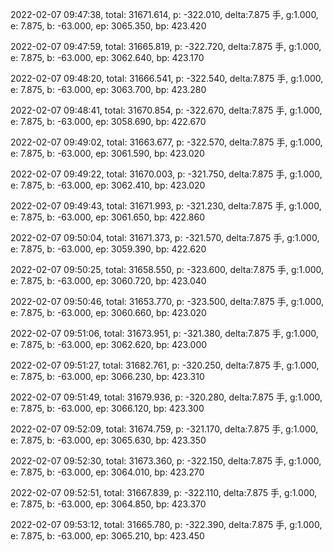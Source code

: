 2022-02-07 09:47:38, total: 31671.614, p: -322.010, delta:7.875 手, g:1.000, e: 7.875, b: -63.000, ep: 3065.350, bp: 423.420

2022-02-07 09:47:59, total: 31665.819, p: -322.720, delta:7.875 手, g:1.000, e: 7.875, b: -63.000, ep: 3062.640, bp: 423.170

2022-02-07 09:48:20, total: 31666.541, p: -322.540, delta:7.875 手, g:1.000, e: 7.875, b: -63.000, ep: 3063.700, bp: 423.280

2022-02-07 09:48:41, total: 31670.854, p: -322.670, delta:7.875 手, g:1.000, e: 7.875, b: -63.000, ep: 3058.690, bp: 422.670

2022-02-07 09:49:02, total: 31663.677, p: -322.570, delta:7.875 手, g:1.000, e: 7.875, b: -63.000, ep: 3061.590, bp: 423.020

2022-02-07 09:49:22, total: 31670.003, p: -321.750, delta:7.875 手, g:1.000, e: 7.875, b: -63.000, ep: 3062.410, bp: 423.020

2022-02-07 09:49:43, total: 31671.993, p: -321.230, delta:7.875 手, g:1.000, e: 7.875, b: -63.000, ep: 3061.650, bp: 422.860

2022-02-07 09:50:04, total: 31671.373, p: -321.570, delta:7.875 手, g:1.000, e: 7.875, b: -63.000, ep: 3059.390, bp: 422.620

2022-02-07 09:50:25, total: 31658.550, p: -323.600, delta:7.875 手, g:1.000, e: 7.875, b: -63.000, ep: 3060.720, bp: 423.040

2022-02-07 09:50:46, total: 31653.770, p: -323.500, delta:7.875 手, g:1.000, e: 7.875, b: -63.000, ep: 3060.660, bp: 423.020

2022-02-07 09:51:06, total: 31673.951, p: -321.380, delta:7.875 手, g:1.000, e: 7.875, b: -63.000, ep: 3062.620, bp: 423.000

2022-02-07 09:51:27, total: 31682.761, p: -320.250, delta:7.875 手, g:1.000, e: 7.875, b: -63.000, ep: 3066.230, bp: 423.310

2022-02-07 09:51:49, total: 31679.936, p: -320.280, delta:7.875 手, g:1.000, e: 7.875, b: -63.000, ep: 3066.120, bp: 423.300

2022-02-07 09:52:09, total: 31674.759, p: -321.170, delta:7.875 手, g:1.000, e: 7.875, b: -63.000, ep: 3065.630, bp: 423.350

2022-02-07 09:52:30, total: 31673.360, p: -322.150, delta:7.875 手, g:1.000, e: 7.875, b: -63.000, ep: 3064.010, bp: 423.270

2022-02-07 09:52:51, total: 31667.839, p: -322.110, delta:7.875 手, g:1.000, e: 7.875, b: -63.000, ep: 3064.850, bp: 423.370

2022-02-07 09:53:12, total: 31665.780, p: -322.390, delta:7.875 手, g:1.000, e: 7.875, b: -63.000, ep: 3065.210, bp: 423.450